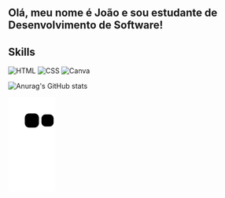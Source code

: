 ## Olá, meu nome é João e sou estudante de Desenvolvimento de Software!

## Skills
![HTML](https://img.shields.io/badge/HTML5-E34F26?style=for-the-badge&logo=html5&logoColor=white)
![CSS](https://img.shields.io/badge/CSS3-1572B6?style=for-the-badge&logo=css3&logoColor=white)
![Canva](https://img.shields.io/badge/Canva-%2300C4CC.svg?&style=for-the-badge&logo=Canva&logoColor=white)

![Anurag's GitHub stats](https://github-readme-stats.vercel.app/api?username=JaovitoP&show_icons=true&theme=radical)

<div> 
  
 ![Snake animation](https://github.com/JaovitoP/JaovitoP/blob/output/github-contribution-grid-snake.svg)
  
</div>

